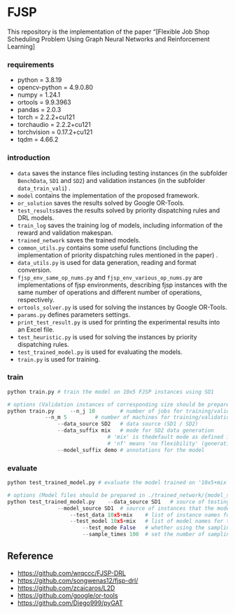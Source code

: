 # FJSP

This repository is the implementation of the paper “[Flexible Job Shop Scheduling Problem Using Graph Neural Networks and Reinforcement Learning]

### requirements

- python $=$ 3.8.19
- opencv-python $=$ 4.9.0.80
- numpy $=$ 1.24.1
- ortools $=$ 9.9.3963
- pandas $=$ 2.0.3
- torch $=$ 2.2.2+cu121
- torchaudio $=$ 2.2.2+cu121
- torchvision $=$ 0.17.2+cu121
- tqdm $=$ 4.66.2

### introduction

- `data` saves the instance files including testing instances (in the subfolder `BenchData`, `SD1` and `SD2`) and validation instances (in the subfolder `data_train_vali`) .
- `model` contains the implementation of the proposed framework.
- `or_solution` saves the results solved by Google OR-Tools.
- `test_results`saves the results solved by priority dispatching rules and DRL models.
- `train_log` saves the training log of models, including information of the reward and validation makespan.
- `trained_network` saves the trained models.
- `common_utils.py` contains some useful functions (including the implementation of priority dispatching rules mentioned in the paper) .
- `data_utils.py` is used for data generation, reading and format conversion.
- `fjsp_env_same_op_nums.py` and `fjsp_env_various_op_nums.py` are implementations of fjsp environments, describing fjsp instances with the same number of operations and different number of operations, respectively.
- `ortools_solver.py` is used for solving the instances by Google OR-Tools.
- `params.py` defines parameters settings.
- `print_test_result.py` is used for printing the experimental results into an Excel file.
- `test_heuristic.py` is used for solving the instances by priority dispatching rules.
- `test_trained_model.py` is used for evaluating the models.
- `train.py` is used for training.

### train

```python
python train.py # train the model on 10x5 FJSP instances using SD1

# options (Validation instances of corresponding size should be prepared in ./data/data_train_vali/{data_source})
python train.py 	--n_j 10		# number of jobs for training/validation instances
			--n_m 5			# number of machines for training/validation instances
    			--data_source SD2	# data source (SD1 / SD2)
        		--data_suffix mix	# mode for SD2 data generation
            					# 'mix' is thedefault mode as defined in the paper
                				# 'nf' means 'no flexibility' (generating JSP data) 
        		--model_suffix demo	# annotations for the model
```

### evaluate

```python
python test_trained_model.py # evaluate the model trained on '10x5+mix' of SD1 using the testing instances of the same size using the greedy strategy

# options (Model files should be prepared in ./trained_network/{model_source})
python test_trained_model.py 	--data_source SD1	# source of testing instances
				--model_source SD1	# source of instances that the model trained on 
    				--test_data 10x5+mix	# list of instance names for testing
        			--test_model 10x5+mix	# list of model names for testing
            			--test_mode False	# whether using the sampling strategy
                		--sample_times 100	# set the number of sampling times
```


## Reference
- https://github.com/wrqccc/FJSP-DRL
- https://github.com/songwenas12/fjsp-drl/
- https://github.com/zcaicaros/L2D
- https://github.com/google/or-tools
- https://github.com/Diego999/pyGAT

